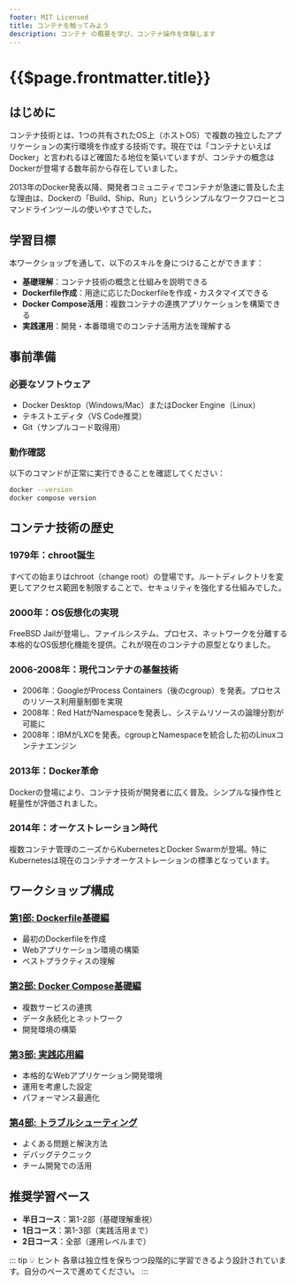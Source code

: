 ```yaml
---
footer: MIT Licensed
title: コンテナを触ってみよう
description: コンテナ の概要を学び、コンテナ操作を体験します
---
```


<header-table/>

# {{$page.frontmatter.title}}



## はじめに
コンテナ技術とは、1つの共有されたOS上（ホストOS）で複数の独立したアプリケーションの実行環境を作成する技術です。現在では「コンテナといえばDocker」と言われるほど確固たる地位を築いていますが、コンテナの概念はDockerが登場する数年前から存在していました。

2013年のDocker発表以降、開発者コミュニティでコンテナが急速に普及した主な理由は、Dockerの「Build、Ship、Run」というシンプルなワークフローとコマンドラインツールの使いやすさでした。


## 学習目標
本ワークショップを通して、以下のスキルを身につけることができます：

- **基礎理解**：コンテナ技術の概念と仕組みを説明できる
- **Dockerfile作成**：用途に応じたDockerfileを作成・カスタマイズできる
- **Docker Compose活用**：複数コンテナの連携アプリケーションを構築できる
- **実践運用**：開発・本番環境でのコンテナ活用方法を理解する


## 事前準備
### 必要なソフトウェア
- Docker Desktop（Windows/Mac）またはDocker Engine（Linux）
- テキストエディタ（VS Code推奨）
- Git（サンプルコード取得用）

### 動作確認
以下のコマンドが正常に実行できることを確認してください：
```sh
docker --version
docker compose version
```


## コンテナ技術の歴史
### 1979年：chroot誕生
すべての始まりはchroot（change root）の登場です。ルートディレクトリを変更してアクセス範囲を制限することで、セキュリティを強化する仕組みでした。

### 2000年：OS仮想化の実現
FreeBSD Jailが登場し、ファイルシステム、プロセス、ネットワークを分離する本格的なOS仮想化機能を提供。これが現在のコンテナの原型となりました。

### 2006-2008年：現代コンテナの基盤技術
- 2006年：GoogleがProcess Containers（後のcgroup）を発表。プロセスのリソース利用量制御を実現
- 2008年：Red HatがNamespaceを発表し、システムリソースの論理分割が可能に
- 2008年：IBMがLXCを発表。cgroupとNamespaceを統合した初のLinuxコンテナエンジン

### 2013年：Docker革命
Dockerの登場により、コンテナ技術が開発者に広く普及。シンプルな操作性と軽量性が評価されました。

### 2014年：オーケストレーション時代
複数コンテナ管理のニーズからKubernetesとDocker Swarmが登場。特にKubernetesは現在のコンテナオーケストレーションの標準となっています。


## ワークショップ構成

### [第1部: Dockerfile基礎編](./01_dockerfile_basic.md)
- 最初のDockerfileを作成
- Webアプリケーション環境の構築
- ベストプラクティスの理解

### [第2部: Docker Compose基礎編](./02_compose_basic.md)
- 複数サービスの連携
- データ永続化とネットワーク
- 開発環境の構築

### [第3部: 実践応用編](./03_practical_usage.md)
- 本格的なWebアプリケーション開発環境
- 運用を考慮した設定
- パフォーマンス最適化

### [第4部: トラブルシューティング](./04_troubleshooting.md)
- よくある問題と解決方法
- デバッグテクニック
- チーム開発での活用

## 推奨学習ペース
- **半日コース**：第1-2部（基礎理解重視）
- **1日コース**：第1-3部（実践活用まで）
- **2日コース**：全部（運用レベルまで）

::: tip 💡 ヒント
各章は独立性を保ちつつ段階的に学習できるよう設計されています。自分のペースで進めてください。
:::